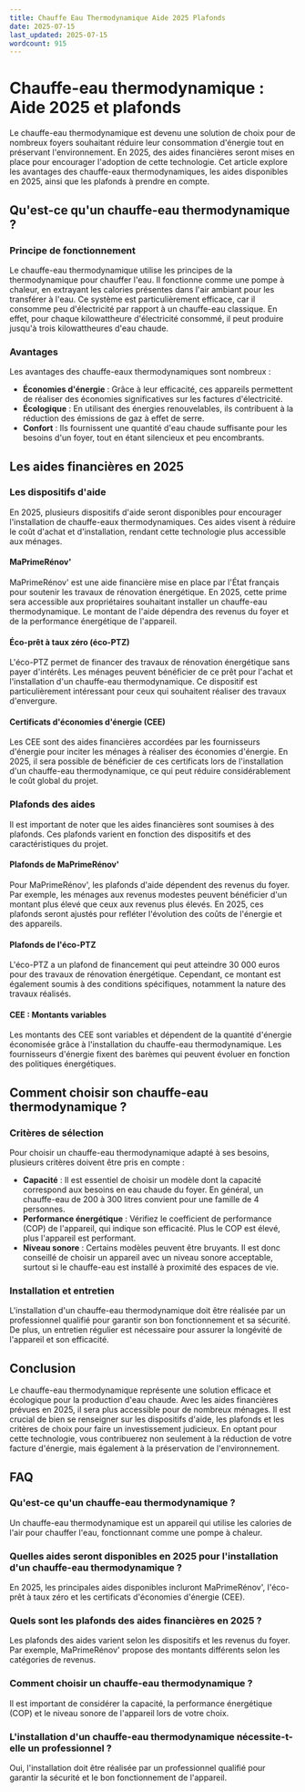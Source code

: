 ```yaml
---
title: Chauffe Eau Thermodynamique Aide 2025 Plafonds
date: 2025-07-15
last_updated: 2025-07-15
wordcount: 915
---
```


# Chauffe-eau thermodynamique : Aide 2025 et plafonds

Le chauffe-eau thermodynamique est devenu une solution de choix pour de nombreux foyers souhaitant réduire leur consommation d'énergie tout en préservant l'environnement. En 2025, des aides financières seront mises en place pour encourager l'adoption de cette technologie. Cet article explore les avantages des chauffe-eaux thermodynamiques, les aides disponibles en 2025, ainsi que les plafonds à prendre en compte.

## Qu'est-ce qu'un chauffe-eau thermodynamique ?

### Principe de fonctionnement

Le chauffe-eau thermodynamique utilise les principes de la thermodynamique pour chauffer l'eau. Il fonctionne comme une pompe à chaleur, en extrayant les calories présentes dans l'air ambiant pour les transférer à l'eau. Ce système est particulièrement efficace, car il consomme peu d'électricité par rapport à un chauffe-eau classique. En effet, pour chaque kilowattheure d'électricité consommé, il peut produire jusqu'à trois kilowattheures d'eau chaude.

### Avantages

Les avantages des chauffe-eaux thermodynamiques sont nombreux :

- **Économies d'énergie** : Grâce à leur efficacité, ces appareils permettent de réaliser des économies significatives sur les factures d'électricité.
- **Écologique** : En utilisant des énergies renouvelables, ils contribuent à la réduction des émissions de gaz à effet de serre.
- **Confort** : Ils fournissent une quantité d'eau chaude suffisante pour les besoins d'un foyer, tout en étant silencieux et peu encombrants.

## Les aides financières en 2025

### Les dispositifs d'aide

En 2025, plusieurs dispositifs d'aide seront disponibles pour encourager l'installation de chauffe-eaux thermodynamiques. Ces aides visent à réduire le coût d'achat et d'installation, rendant cette technologie plus accessible aux ménages.

#### MaPrimeRénov'

MaPrimeRénov' est une aide financière mise en place par l'État français pour soutenir les travaux de rénovation énergétique. En 2025, cette prime sera accessible aux propriétaires souhaitant installer un chauffe-eau thermodynamique. Le montant de l'aide dépendra des revenus du foyer et de la performance énergétique de l'appareil.

#### Éco-prêt à taux zéro (éco-PTZ)

L'éco-PTZ permet de financer des travaux de rénovation énergétique sans payer d'intérêts. Les ménages peuvent bénéficier de ce prêt pour l'achat et l'installation d'un chauffe-eau thermodynamique. Ce dispositif est particulièrement intéressant pour ceux qui souhaitent réaliser des travaux d'envergure.

#### Certificats d'économies d'énergie (CEE)

Les CEE sont des aides financières accordées par les fournisseurs d'énergie pour inciter les ménages à réaliser des économies d'énergie. En 2025, il sera possible de bénéficier de ces certificats lors de l'installation d'un chauffe-eau thermodynamique, ce qui peut réduire considérablement le coût global du projet.

### Plafonds des aides

Il est important de noter que les aides financières sont soumises à des plafonds. Ces plafonds varient en fonction des dispositifs et des caractéristiques du projet.

#### Plafonds de MaPrimeRénov'

Pour MaPrimeRénov', les plafonds d'aide dépendent des revenus du foyer. Par exemple, les ménages aux revenus modestes peuvent bénéficier d'un montant plus élevé que ceux aux revenus plus élevés. En 2025, ces plafonds seront ajustés pour refléter l'évolution des coûts de l'énergie et des appareils.

#### Plafonds de l'éco-PTZ

L'éco-PTZ a un plafond de financement qui peut atteindre 30 000 euros pour des travaux de rénovation énergétique. Cependant, ce montant est également soumis à des conditions spécifiques, notamment la nature des travaux réalisés.

#### CEE : Montants variables

Les montants des CEE sont variables et dépendent de la quantité d'énergie économisée grâce à l'installation du chauffe-eau thermodynamique. Les fournisseurs d'énergie fixent des barèmes qui peuvent évoluer en fonction des politiques énergétiques.

## Comment choisir son chauffe-eau thermodynamique ?

### Critères de sélection

Pour choisir un chauffe-eau thermodynamique adapté à ses besoins, plusieurs critères doivent être pris en compte :

- **Capacité** : Il est essentiel de choisir un modèle dont la capacité correspond aux besoins en eau chaude du foyer. En général, un chauffe-eau de 200 à 300 litres convient pour une famille de 4 personnes.
- **Performance énergétique** : Vérifiez le coefficient de performance (COP) de l'appareil, qui indique son efficacité. Plus le COP est élevé, plus l'appareil est performant.
- **Niveau sonore** : Certains modèles peuvent être bruyants. Il est donc conseillé de choisir un appareil avec un niveau sonore acceptable, surtout si le chauffe-eau est installé à proximité des espaces de vie.

### Installation et entretien

L'installation d'un chauffe-eau thermodynamique doit être réalisée par un professionnel qualifié pour garantir son bon fonctionnement et sa sécurité. De plus, un entretien régulier est nécessaire pour assurer la longévité de l'appareil et son efficacité.

## Conclusion

Le chauffe-eau thermodynamique représente une solution efficace et écologique pour la production d'eau chaude. Avec les aides financières prévues en 2025, il sera plus accessible pour de nombreux ménages. Il est crucial de bien se renseigner sur les dispositifs d'aide, les plafonds et les critères de choix pour faire un investissement judicieux. En optant pour cette technologie, vous contribuerez non seulement à la réduction de votre facture d'énergie, mais également à la préservation de l'environnement.

## FAQ

### Qu'est-ce qu'un chauffe-eau thermodynamique ?

Un chauffe-eau thermodynamique est un appareil qui utilise les calories de l'air pour chauffer l'eau, fonctionnant comme une pompe à chaleur.

### Quelles aides seront disponibles en 2025 pour l'installation d'un chauffe-eau thermodynamique ?

En 2025, les principales aides disponibles incluront MaPrimeRénov', l'éco-prêt à taux zéro et les certificats d'économies d'énergie (CEE).

### Quels sont les plafonds des aides financières en 2025 ?

Les plafonds des aides varient selon les dispositifs et les revenus du foyer. Par exemple, MaPrimeRénov' propose des montants différents selon les catégories de revenus.

### Comment choisir un chauffe-eau thermodynamique ?

Il est important de considérer la capacité, la performance énergétique (COP) et le niveau sonore de l'appareil lors de votre choix.

### L'installation d'un chauffe-eau thermodynamique nécessite-t-elle un professionnel ?

Oui, l'installation doit être réalisée par un professionnel qualifié pour garantir la sécurité et le bon fonctionnement de l'appareil.